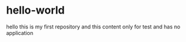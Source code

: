 # hello-world

hello this is my first repository and this content only for test and has no application
